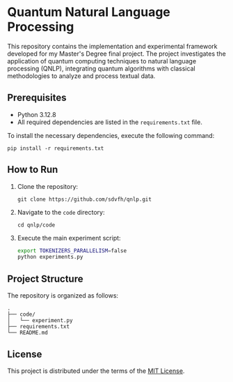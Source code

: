 # Quantum Natural Language Processing

This repository contains the implementation and experimental framework developed for my Master's Degree final project. The project investigates the application of quantum computing techniques to natural language processing (QNLP), integrating quantum algorithms with classical methodologies to analyze and process textual data.

## Prerequisites

- Python 3.12.8
- All required dependencies are listed in the `requirements.txt` file.

To install the necessary dependencies, execute the following command:

    pip install -r requirements.txt

## How to Run

1. Clone the repository:

       git clone https://github.com/sdvfh/qnlp.git

2. Navigate to the `code` directory:

       cd qnlp/code

3. Execute the main experiment script:
   ```bash
   export TOKENIZERS_PARALLELISM=false
   python experiments.py
   ```

## Project Structure

The repository is organized as follows:

    .
    ├── code/
    │   └── experiment.py
    ├── requirements.txt
    └── README.md

## License

This project is distributed under the terms of the [MIT License](LICENSE).
